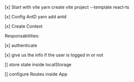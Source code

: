 [x] Start with vite 
yarn create vite project --template react-ts

[x] Config AntD
yarn add antd 

[x] Create Context 

Responsabilities: 

[x] authenticate

[x] give us the info if the user is logged in or not

[] store state inside localStorage 

[] configure Routes inside App
